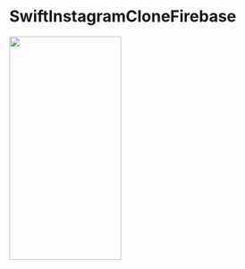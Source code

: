 # SwiftInstagramCloneFirebase


<img src="https://github.com/berkcangursoy/SwiftInstagramCloneFirebase/assets/135321861/7b190eb8-9177-4a6c-97e8-4d6bd6bdcef2" width=200 height=400>
